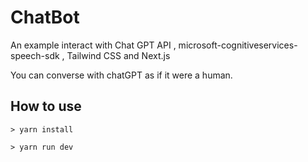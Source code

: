 # ChatBot
An example interact with Chat GPT API , microsoft-cognitiveservices-speech-sdk , Tailwind CSS and Next.js

You can converse with chatGPT as if it were a human.


## How to use
```
> yarn install
```

```
> yarn run dev
```



